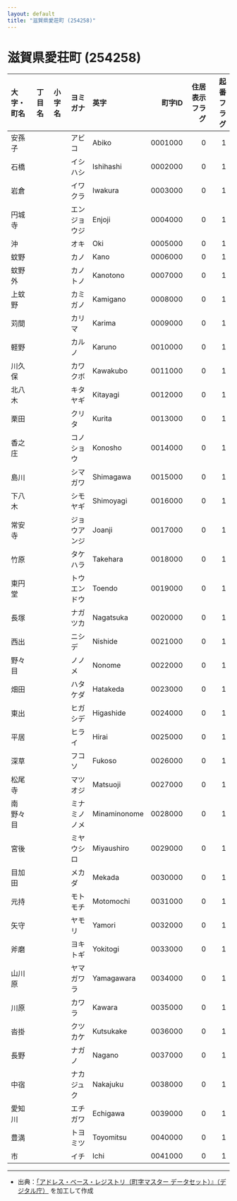 ```yaml
---
layout: default
title: "滋賀県愛荘町 (254258)"
---
```


# 滋賀県愛荘町 (254258)

| 大字・町名 | 丁目名 | 小字名 | ヨミガナ | 英字 | 町字ID | 住居表示フラグ | 起番フラグ |
|:--------|:------|:------|:-----------------|:---------------------|--------:|----------:|--------:|
| 安孫子 |  |  | アビコ | Abiko | 0001000 | 0 | 1 |
| 石橋 |  |  | イシハシ | Ishihashi | 0002000 | 0 | 1 |
| 岩倉 |  |  | イワクラ | Iwakura | 0003000 | 0 | 1 |
| 円城寺 |  |  | エンジョウジ | Enjoji | 0004000 | 0 | 1 |
| 沖 |  |  | オキ | Oki | 0005000 | 0 | 1 |
| 蚊野 |  |  | カノ | Kano | 0006000 | 0 | 1 |
| 蚊野外 |  |  | カノトノ | Kanotono | 0007000 | 0 | 1 |
| 上蚊野 |  |  | カミガノ | Kamigano | 0008000 | 0 | 1 |
| 苅間 |  |  | カリマ | Karima | 0009000 | 0 | 1 |
| 軽野 |  |  | カルノ | Karuno | 0010000 | 0 | 1 |
| 川久保 |  |  | カワクボ | Kawakubo | 0011000 | 0 | 1 |
| 北八木 |  |  | キタヤギ | Kitayagi | 0012000 | 0 | 1 |
| 栗田 |  |  | クリタ | Kurita | 0013000 | 0 | 1 |
| 香之庄 |  |  | コノショウ | Konosho | 0014000 | 0 | 1 |
| 島川 |  |  | シマガワ | Shimagawa | 0015000 | 0 | 1 |
| 下八木 |  |  | シモヤギ | Shimoyagi | 0016000 | 0 | 1 |
| 常安寺 |  |  | ジョウアンジ | Joanji | 0017000 | 0 | 1 |
| 竹原 |  |  | タケハラ | Takehara | 0018000 | 0 | 1 |
| 東円堂 |  |  | トウエンドウ | Toendo | 0019000 | 0 | 1 |
| 長塚 |  |  | ナガツカ | Nagatsuka | 0020000 | 0 | 1 |
| 西出 |  |  | ニシデ | Nishide | 0021000 | 0 | 1 |
| 野々目 |  |  | ノノメ | Nonome | 0022000 | 0 | 1 |
| 畑田 |  |  | ハタケダ | Hatakeda | 0023000 | 0 | 1 |
| 東出 |  |  | ヒガシデ | Higashide | 0024000 | 0 | 1 |
| 平居 |  |  | ヒライ | Hirai | 0025000 | 0 | 1 |
| 深草 |  |  | フコソ | Fukoso | 0026000 | 0 | 1 |
| 松尾寺 |  |  | マツオジ | Matsuoji | 0027000 | 0 | 1 |
| 南野々目 |  |  | ミナミノノメ | Minaminonome | 0028000 | 0 | 1 |
| 宮後 |  |  | ミヤウシロ | Miyaushiro | 0029000 | 0 | 1 |
| 目加田 |  |  | メカダ | Mekada | 0030000 | 0 | 1 |
| 元持 |  |  | モトモチ | Motomochi | 0031000 | 0 | 1 |
| 矢守 |  |  | ヤモリ | Yamori | 0032000 | 0 | 1 |
| 斧磨 |  |  | ヨキトギ | Yokitogi | 0033000 | 0 | 1 |
| 山川原 |  |  | ヤマガワラ | Yamagawara | 0034000 | 0 | 1 |
| 川原 |  |  | カワラ | Kawara | 0035000 | 0 | 1 |
| 沓掛 |  |  | クツカケ | Kutsukake | 0036000 | 0 | 1 |
| 長野 |  |  | ナガノ | Nagano | 0037000 | 0 | 1 |
| 中宿 |  |  | ナカジュク | Nakajuku | 0038000 | 0 | 1 |
| 愛知川 |  |  | エチガワ | Echigawa | 0039000 | 0 | 1 |
| 豊満 |  |  | トヨミツ | Toyomitsu | 0040000 | 0 | 1 |
| 市 |  |  | イチ | Ichi | 0041000 | 0 | 1 |

---

- 出典：[「アドレス・ベース・レジストリ（町字マスター データセット）』（デジタル庁）](https://www.digital.go.jp/policies/base_registry_address/) を加工して作成